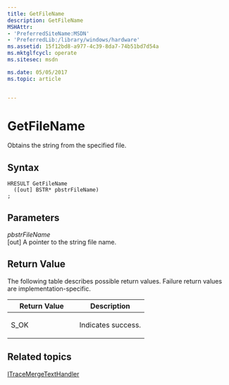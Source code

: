 ```yaml
---
title: GetFileName
description: GetFileName
MSHAttr:
- 'PreferredSiteName:MSDN'
- 'PreferredLib:/library/windows/hardware'
ms.assetid: 15f12bd8-a977-4c39-8da7-74b51bd7d54a
ms.mktglfcycl: operate
ms.sitesec: msdn

ms.date: 05/05/2017
ms.topic: article


---
```


# GetFileName


Obtains the string from the specified file.

## Syntax


```
HRESULT GetFileName
  ([out] BSTR* pbstrFileName)
;
```

## Parameters


<a href="" id="pbstrfilename"></a>*pbstrFileName*  
\[out\] A pointer to the string file name.

## Return Value


The following table describes possible return values. Failure return values are implementation-specific.

<table>
<colgroup>
<col width="50%" />
<col width="50%" />
</colgroup>
<thead>
<tr class="header">
<th>Return Value</th>
<th>Description</th>
</tr>
</thead>
<tbody>
<tr class="odd">
<td><p>S_OK</p></td>
<td><p>Indicates success.</p></td>
</tr>
</tbody>
</table>

 

## Related topics


[ITraceMergeTextHandler](itracemergetexthandler.md)

 

 







